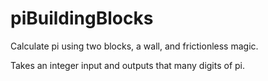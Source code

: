 # piBuildingBlocks
Calculate pi using two blocks, a wall, and frictionless magic. 

Takes an integer input and outputs that many digits of pi.

